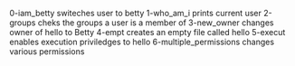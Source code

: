 0-iam_betty switeches user to betty
1-who_am_i prints current user
2-groups cheks the groups a user is a member of
3-new_owner changes owner of hello to Betty
4-empt creates an empty file called hello
5-execut enables execution priviledges to hello
6-multiple_permissions changes various permissions
